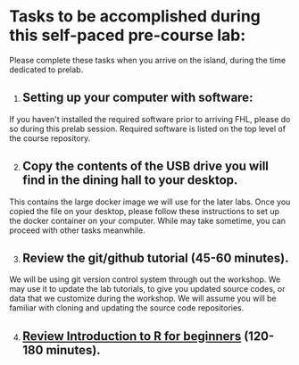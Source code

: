 # Tasks to be accomplished during this self-paced pre-course lab:
Please complete these tasks when you arrive on the island, during the time dedicated to prelab. 

1. ## Setting up your computer with software:
If you haven't installed the required software prior to arriving FHL, please do so during this prelab session. Required software is listed on the top level of the course repository. 

2. ## Copy the contents of the USB drive you will find in the dining hall to your desktop. 

This contains the large docker image we will use for the later labs. Once you copied the file on your desktop, please follow these instructions to set up the docker container on your computer. While may take sometime, you can proceed with other tasks meanwhile. 

3. ## Review the git/github tutorial (45-60 minutes). 
We will be using git version control system through out the workshop. We may use it to update the lab tutorials, to give you updated source codes, or data that we customize during the workshop. We will assume you will be familiar with cloning and updating the source code repositories.

4. ## [Review Introduction to R for beginners](https://github.com/matloff/fasteR) (120-180 minutes). 
